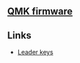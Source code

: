 ## [QMK firmware](https://github.com/qmk/qmk_firmware)
## Links
- [Leader keys](https://docs.qmk.fm/#/feature_leader_key)